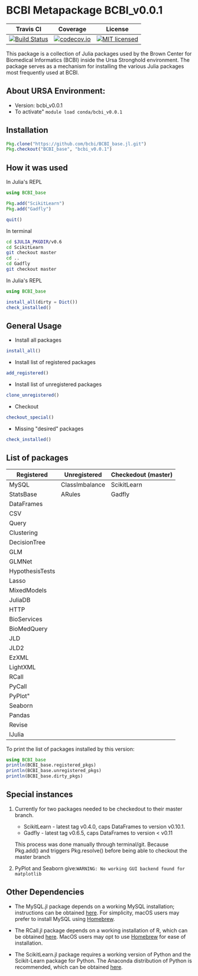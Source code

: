 # BCBI Metapackage BCBI_v0.0.1

| Travis CI | Coverage | License |
|-----------|----------|---------|
|[![Build Status](https://travis-ci.org/bcbi/BCBI_base.jl.svg?branch=bcbi_v0.0.1)](https://travis-ci.org/bcbi/BCBI_base.jl)|[![codecov.io](http://codecov.io/github/bcbi/BCBI_base.jl/coverage.svg?branch=bcbi_v0.0.1)](http://codecov.io/githubbcbi/BCBI_base.jl?branch=bcbi_v0.0.1)|[![MIT licensed](https://img.shields.io/badge/license-MIT-blue.svg)](https://raw.githubusercontent.com/bcbi/BCBI_base.jl/bcbi_v0.0.1/LICENSE.md)|

This package is a collection of Julia packages used by the Brown Center for Biomedical Informatics (BCBI) inside the Ursa Stronghold environment. The package serves as a mechanism for installing the various Julia packages most frequently used at BCBI.

## About URSA Environment:
* Version: bcbi_v0.0.1
* To activate" `module load conda/bcbi_v0.0.1`

## Installation

```julia
Pkg.clone("https://github.com/bcbi/BCBI_base.jl.git")
Pkg.checkout("BCBI_base", "bcbi_v0.0.1")
```

## How it was used

In Julia's REPL
```julia
using BCBI_base

Pkg.add("ScikitLearn")
Pkg.add("Gadfly")

quit()
````

In terminal
```bash
cd $JULIA_PKGDIR/v0.6
cd ScikitLearn
git checkout master
cd ..
cd Gadfly
git checkout master
```

In Julia's REPL

```julia
using BCBI_base

install_all(dirty = Dict())
check_installed()
````

## General Usage

* Install all packages

```julia
install_all()
````

* Install list of registered packages

```julia
add_registered()
```

* Install list of unregistered packages

```julia
clone_unregistered()
```

* Checkout

```julia
checkout_special()
```

* Missing "desired" packages

```julia
check_installed()
```

## List of packages

| Registered | Unregistered | Checkedout (master) |
|------------|--------------|---------------------|
|MySQL|ClassImbalance|ScikitLearn|
|StatsBase|ARules|Gadfly|
|DataFrames|||
|CSV|||
|Query|||
|Clustering|||
|DecisionTree|||
|GLM|||
|GLMNet|||
|HypothesisTests|||
|Lasso|||
|MixedModels|||
|JuliaDB|||
|HTTP|||
|BioServices|||
|BioMedQuery|||
|JLD|||
|JLD2|||
|EzXML|||
|LightXML|||
|RCall|||
|PyCall|||
|PyPlot"|||
|Seaborn|||
|Pandas|||
|Revise|||
|IJulia|||

To print the list of packages installed by this version:


```julia
using BCBI_base
println(BCBI_base.registered_pkgs)
println(BCBI_base.unregistered_pkgs)
println(BCBI_base.dirty_pkgs)
```

## Special instances

1. Currently for two packages  needed to be checkedout to their master branch.

    * ScikitLearn - latest tag v0.4.0, caps DataFrames to version v0.10.1.
    * Gadfly - latest tag v0.6.5, caps DataFrames to version < v0.11

    This process was done manually through terminal/git. Because Pkg.add() and
    triggers Pkg.resolve() before being able to checkout the master branch  

2. PyPlot and Seaborn give:`WARNING: No working GUI backend found for matplotlib`


## Other Dependencies
* The MySQL.jl package depends on a working MySQL installation; instructions can be obtained [here](https://dev.mysql.com/doc/refman/5.7/en/installing.html). For simplicity, macOS users may prefer to install MySQL using [Homebrew](https://brew.sh/).

* The RCall.jl package depends on a working installation of R, which can be obtained [here](https://www.r-project.org/). MacOS users may opt to use [Homebrew](https://brew.sh/) for ease of installation.

* The ScikitLearn.jl package requires a working version of Python and the Scikit-Learn package for Python. The Anaconda distribution of Python is recommended, which can be obtained [here](https://www.continuum.io/downloads).
